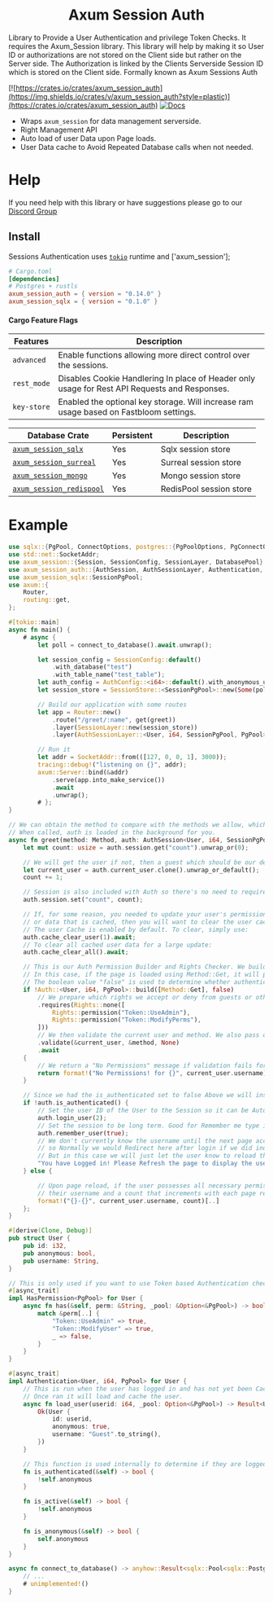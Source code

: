 <h1 align="center">
 Axum Session Auth
</h1>

Library to Provide a User Authentication and privilege Token Checks. It requires the Axum_Session library.
This library will help by making it so User ID or authorizations are not stored on the Client side but rather on the Server side.
The Authorization is linked by the Clients Serverside Session ID which is stored on the Client side. Formally known as Axum Sessions Auth

[![https://crates.io/crates/axum_session_auth](https://img.shields.io/crates/v/axum_session_auth?style=plastic)](https://crates.io/crates/axum_session_auth)
[![Docs](https://docs.rs/axum_session_auth/badge.svg)](https://docs.rs/axum_session_auth)

- Wraps `axum_session` for data management serverside.
- Right Management API
- Auto load of user Data upon Page loads.
- User Data cache to Avoid Repeated Database calls when not needed.

# Help

If you need help with this library or have suggestions please go to our [Discord Group](https://discord.gg/gVXNDwpS3Z)

## Install

 Sessions Authentication uses [`tokio`] runtime and ['axum_session'];

[`tokio`]: https://github.com/tokio-rs/tokio
[`axum_session`]: https://crates.io/crates/axum_session

```toml
# Cargo.toml
[dependencies]
# Postgres + rustls
axum_session_auth = { version = "0.14.0" }
axum_session_sqlx = { version = "0.1.0" }
```

#### Cargo Feature Flags

| Features                      | Description                                                                                    |
| ----------------------------- | ---------------------------------------------------------------------------------------------- |
| `advanced`                    | Enable functions allowing more direct control over the sessions.                               |
| `rest_mode`                   | Disables Cookie Handlering In place of Header only usage for Rest API Requests and Responses.  |
| `key-store`                   | Enabled the optional key storage. Will increase ram usage based on Fastbloom settings.         |


| Database Crate                                                                      | Persistent | Description                                                 |
| ----------------------------------------------------------------------------------- | ---------- | ----------------------------------------------------------- |
| [`axum_session_sqlx`](https://crates.io/crates/axum_session_sqlx)                   | Yes        | Sqlx session store                                          |
| [`axum_session_surreal`](https://crates.io/crates/axum_session_surreal)             | Yes        | Surreal session store                                       |
| [`axum_session_mongo`](https://crates.io/crates/axum_session_mongo)                 | Yes        | Mongo session store                                         |
| [`axum_session_redispool`](https://crates.io/crates/axum_session_redispool)        | Yes        | RedisPool session store                                     |


# Example

```rust
use sqlx::{PgPool, ConnectOptions, postgres::{PgPoolOptions, PgConnectOptions}};
use std::net::SocketAddr;
use axum_session::{Session, SessionConfig, SessionLayer, DatabasePool};
use axum_session_auth::{AuthSession, AuthSessionLayer, Authentication, AuthConfig, HasPermission};
use axum_session_sqlx::SessionPgPool;
use axum::{
    Router,
    routing::get,
};

#[tokio::main]
async fn main() {
    # async {
        let poll = connect_to_database().await.unwrap();

        let session_config = SessionConfig::default()
            .with_database("test")
            .with_table_name("test_table");
        let auth_config = AuthConfig::<i64>::default().with_anonymous_user_id(Some(1));
        let session_store = SessionStore::<SessionPgPool>::new(Some(poll.clone().into()), session_config);

        // Build our application with some routes
        let app = Router::new()
            .route("/greet/:name", get(greet))
            .layer(SessionLayer::new(session_store))
            .layer(AuthSessionLayer::<User, i64, SessionPgPool, PgPool>::new(Some(poll)).with_config(auth_config));

        // Run it
        let addr = SocketAddr::from(([127, 0, 0, 1], 3000));
        tracing::debug!("listening on {}", addr);
        axum::Server::bind(&addr)
            .serve(app.into_make_service())
            .await
            .unwrap();
        # };
}

// We can obtain the method to compare with the methods we allow, which is useful if this supports multiple methods.
// When called, auth is loaded in the background for you.
async fn greet(method: Method, auth: AuthSession<User, i64, SessionPgPool, PgPool>) -> &'static str {
    let mut count: usize = auth.session.get("count").unwrap_or(0);

    // We will get the user if not, then a guest which should be our default.
    let current_user = auth.current_user.clone().unwrap_or_default();
    count += 1;

    // Session is also included with Auth so there's no need to require it in the function arguments if you're using AuthSession.
    auth.session.set("count", count);

    // If, for some reason, you needed to update your user's permissions
    // or data that is cached, then you will want to clear the user cache if it is enabled.
    // The user Cache is enabled by default. To clear, simply use:
    auth.cache_clear_user(1).await;
    // To clear all cached user data for a large update:
    auth.cache_clear_all().await;

    // This is our Auth Permission Builder and Rights Checker. We build it with methods to check for permissions.
    // In this case, if the page is loaded using Method::Get, it will proceed successfully. However, if Method::Post is used, it will fail with the "no Permissions!" error.
    // The boolean value "false" is used to determine whether authentication is required. When set to true, it triggers the function is_authenticated().
    if !Auth::<User, i64, PgPool>::build([Method::Get], false)
        // We prepare which rights we accept or deny from guests or other users.
        .requires(Rights::none([
            Rights::permission("Token::UseAdmin"),
            Rights::permission("Token::ModifyPerms"),
        ]))
        // We then validate the current user and method. We also pass our database along for database permissions checking if required; otherwise, None.
        .validate(&current_user, &method, None)
        .await
    {
        // We return a "No Permissions" message if validation fails for any reason.
        return format!("No Permissions! for {}", current_user.username)[];
    }

    // Since we had the is_authenticated set to false Above we will instead use it to log in our Guest user.
    if !auth.is_authenticated() {
        // Set the user ID of the User to the Session so it can be Auto Loaded the next load or redirect
        auth.login_user(2);
        // Set the session to be long term. Good for Remember me type instances.
        auth.remember_user(true);
        // We don't currently know the username until the next page access.
        // so Normally we would Redirect here after login if we did indeed log in.
        // But in this case we will just let the user know to reload the page for the example.
        "You have Logged in! Please Refresh the page to display the username and counter."
    } else {

        // Upon page reload, if the user possesses all necessary permissions, the method is accurate, and they are logged in,
        // their username and a count that increments with each page refresh will be displayed.
        format!("{}-{}", current_user.username, count)[..]
    };
}

#[derive(Clone, Debug)]
pub struct User {
    pub id: i32,
    pub anonymous: bool,
    pub username: String,
}

// This is only used if you want to use Token based Authentication checks
#[async_trait]
impl HasPermission<PgPool> for User {
    async fn has(&self, perm: &String, _pool: &Option<&PgPool>) -> bool {
        match &perm[..] {
            "Token::UseAdmin" => true,
            "Token::ModifyUser" => true,
            _ => false,
        }
    }
}

#[async_trait]
impl Authentication<User, i64, PgPool> for User {
    // This is run when the user has logged in and has not yet been Cached in the system.
    // Once ran it will load and cache the user.
    async fn load_user(userid: i64, _pool: Option<&PgPool>) -> Result<User> {
        Ok(User {
            id: userid,
            anonymous: true,
            username: "Guest".to_string(),
        })
    }

    // This function is used internally to determine if they are logged in or not.
    fn is_authenticated(&self) -> bool {
        !self.anonymous
    }

    fn is_active(&self) -> bool {
        !self.anonymous
    }

    fn is_anonymous(&self) -> bool {
        self.anonymous
    }
}

async fn connect_to_database() -> anyhow::Result<sqlx::Pool<sqlx::Postgres>> {
    // ...
    # unimplemented!()
}
```
